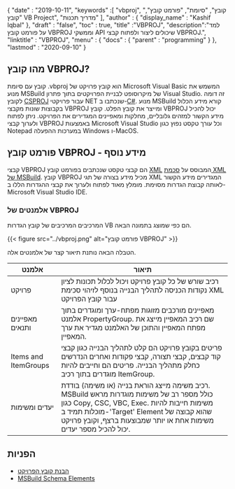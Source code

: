 {
  "date" : "2019-10-11",
  "keywords" :[ "vbproj", "קובץ", "סיומת", "פורמט קובץ", "קובץ VB Project", "מדריך תכנות" ],
  "author" : {
    "display_name" : "Kashif Iqbal"
},
  "draft" : "false",
  "toc" : true,
  "title" :"VBPROJ",
  "description":"למד על פורמט קובץ VBPROJ וממשקי API שיכולים ליצור ולפתוח קבצי VBPROJ.",
  "linktitle" : "VBPROJ",
  "menu" : {
    "docs" : {
      "parent" : "programming"
}
},
  "lastmod" : "2020-09-10"
}

## מהו קובץ VBPROJ?

קובץ עם סיומת .vbproj הוא קובץ פרויקט של Microsoft Visual Basic המשמש את מנוע MSBuild של מיקרוסופט לבניית הפרויקטים בתוך פתרון Visual Studio. זה דומה לקובץ [CSPROJ](/he/programming/csproj/) עבור פרויקטי NET שנכתבו ב-[C#](/he/programming/cs/). מנוע MSBuild קורא מידע הכלול בקבוצות שונות מקבצי VBPROJ ומייצר את קובץ הפלט. קובץ VBPROJ יכול להכיל מידע הקשור למזהים גלובליים, מחלקות ומאפיינים המגדירים את הפרויקט. ניתן לפתוח ולערוך קבצי VBPROJ באמצעות Microsoft Visual Studio וכל עורך טקסט נפוץ כגון Notepad במערכות ההפעלה Windows ו-MacOS.

## פורמט קובץ VBPROJ - מידע נוסף

קבצי VBPROJ הם קבצי טקסט שנכתבים בפורמט קובץ [XML](/he/web/xml/) המבוסס על [סכמת XML של MSBuild](https://learn.microsoft.com/en-us/visualstudio/msbuild/msbuild-project-file-schema-reference?view=vs-2019). קובץ VBPROJ מכיל מידע בצורה של תגי XML המגדירים מידע הקשור לאותה קבוצת הגדרות מסוימת. מומלץ מאוד לפתוח ולערוך את קבצי ההגדרות הללו ב-Microsoft Visual Studio IDE.

### אלמנטים של VBPROJ

המרכיבים המרכיבים של קובץ הגדרות VB הם כפי שמוצג בתמונה הבאה.

{{< figure src="../vbproj.png" alt="פורמט קובץ VBPROJ" >}}

הטבלה הבאה נותנת תיאור קצר של אלמנטים אלה.

|אלמנט|תיאור|
---|---|
|פרויקט| רכיב שורש של כל קובץ פרויקט ויכול לכלול תכונות לציון נקודות הכניסה לתהליך הבנייה בנוסף לזיהוי סכימת XML עבור קובץ הפרויקט|
|מאפיינים ותנאים| מאפיינים מורכבים מזוגות מפתח-ערך ומוגדרים בתוך אלמנט PropertyGroup. שם רכיב המאפיין מייצג את מפתח המאפיין והתוכן של האלמנט מגדיר את ערך המאפיין.|
|Items and ItemGroups|פריטים בקובץ פרויקט הם קלט לתהליך הבנייה כגון קבצי קוד קבצים, קבצי תצורה, קבצי פקודות ואחרים הנדרשים כחלק מתהליך הבנייה. פריטים הם וחייבים להיות מוגדרים בתוך רכיב ItemGroup.|
|יעדים ומשימות| רכיב משימה מייצג הוראת בנייה (או משימה) בודדת. MSBuild כולל מספר רב של משימות מוגדרות מראש כגון Copy, CSC, VBC, Exec. משימות חייבות להיות מוכלות תמיד ב-'Target' Element שהוא קבוצה של משימות אחת או יותר שמבוצעות ברצף, וקובץ פרויקט יכול להכיל מספר יעדים.|

## הפניות

* [הבנת קובץ הפרויקט](https://learn.microsoft.com/en-us/aspnet/web-forms/overview/deployment/web-deployment-in-the-enterprise/understanding-the-project-file)
* [MSBuild Schema Elements](https://learn.microsoft.com/en-us/visualstudio/msbuild/msbuild-project-file-schema-reference?view=vs-2019)


